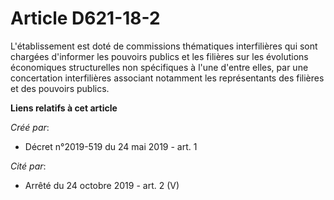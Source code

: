 # Article D621-18-2

L'établissement est doté de commissions thématiques interfilières qui sont chargées d'informer les pouvoirs publics et les
filières sur les évolutions économiques structurelles non spécifiques à l'une d'entre elles, par une concertation
interfilières associant notamment les représentants des filières et des pouvoirs publics.

**Liens relatifs à cet article**

_Créé par_:

  - Décret n°2019-519 du 24 mai 2019 - art. 1

_Cité par_:

  - Arrêté du 24 octobre 2019 - art. 2 (V)
